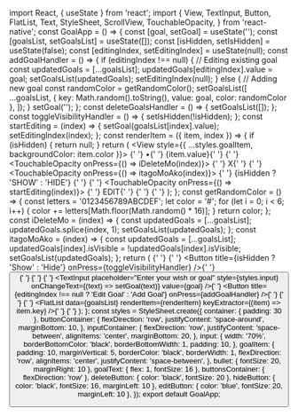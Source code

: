 import React, { useState } from 'react';
import {
  View,
  TextInput,
  Button,
  FlatList,
  Text,
  StyleSheet,
  ScrollView,
  TouchableOpacity,
} from 'react-native';
const GoalApp = () => {
  const [goal, setGoal] = useState('');
  const [goalsList, setGoalsList] = useState([]);
  const [isHidden, setIsHidden] = useState(false);
  const [editingIndex, setEditingIndex] = useState(null);
  const addGoalHandler = () => {
    if (editingIndex !== null) {
      // Editing existing goal
      const updatedGoals = [...goalsList];
      updatedGoals[editingIndex].value = goal;
      setGoalsList(updatedGoals);
      setEditingIndex(null);
    } else {
      // Adding new goal
      const randomColor = getRandomColor();
      setGoalsList([
        ...goalsList,
        { key: Math.random().toString(), value: goal, color: randomColor },
      ]);
    }
    setGoal('');
  };
  const deleteGoalsHandler = () => {
    setGoalsList([]);
  };
  const toggleVisibilityHandler = () => {
    setIsHidden(!isHidden);
  };
  const startEditing = (index) => {
    setGoal(goalsList[index].value);
    setEditingIndex(index);
  };
  const renderItem = ({ item, index }) => {
    if (isHidden) {
      return null;
    }
    return (
      <View style={{ ...styles.goalItem, backgroundColor: item.color }}>
        {' '}
        <Text style={styles.bullet}>•</Text>{' '}
        <Text style={styles.goalText}>{item.value}</Text>{' '}
        <View style={styles.buttonsContainer}>
          {' '}
          <TouchableOpacity onPress={() => iDeleteMo(index)}>
            {' '}
            <Text style={styles.deleteButton}>X</Text>{' '}
          </TouchableOpacity>{' '}
          <TouchableOpacity onPress={() => itagoMoAko(index)}>
            {' '}
            <Text style={styles.hideButton}>
              {isHidden ? 'SHOW' : 'HIDE'}
            </Text>{' '}
          </TouchableOpacity>{' '}
          <TouchableOpacity onPress={() => startEditing(index)}>
            {' '}
            <Text style={styles.editButton}>EDIT</Text>{' '}
          </TouchableOpacity>{' '}
        </View>{' '}
      </View>
    );
  };
  const getRandomColor = () => {
    const letters = '0123456789ABCDEF';
    let color = '#';
    for (let i = 0; i < 6; i++) {
      color += letters[Math.floor(Math.random() * 16)];
    }
    return color;
  };
  const iDeleteMo = (index) => {
    const updatedGoals = [...goalsList];
    updatedGoals.splice(index, 1);
    setGoalsList(updatedGoals);
  };
  const itagoMoAko = (index) => {
    const updatedGoals = [...goalsList];
    updatedGoals[index].isVisible = !updatedGoals[index].isVisible;
    setGoalsList(updatedGoals);
  };
  return (
    <View style={styles.container}>
      {' '}
      <View style={styles.buttonContainer}>
        {' '}
        <Button
          title={isHidden ? 'Show' : 'Hide'}
          onPress={toggleVisibilityHandler}
        />{' '}
        <Button title="Delete" onPress={deleteGoalsHandler} />{' '}
      </View>{' '}
      <View style={styles.inputContainer}>
        {' '}
        <TextInput
          placeholder="Enter your wish or goal"
          style={styles.input}
          onChangeText={(text) => setGoal(text)}
          value={goal}
        />{' '}
        <Button
          title={editingIndex !== null ? 'Edit Goal' : 'Add Goal'}
          onPress={addGoalHandler}
        />{' '}
      </View>{' '}
      <ScrollView>
        {' '}
        <FlatList
          data={goalsList}
          renderItem={renderItem}
          keyExtractor={(item) => item.key}
        />{' '}
      </ScrollView>{' '}
    </View>
  );
};
const styles = StyleSheet.create({
  container: { padding: 30 },
  buttonContainer: {
    flexDirection: 'row',
    justifyContent: 'space-around',
    marginBottom: 10,
  },
  inputContainer: {
    flexDirection: 'row',
    justifyContent: 'space-between',
    alignItems: 'center',
    marginBottom: 20,
  },
  input: {
    width: '70%',
    borderBottomColor: 'black',
    borderBottomWidth: 1,
    padding: 10,
  },
  goalItem: {
    padding: 10,
    marginVertical: 5,
    borderColor: 'black',
    borderWidth: 1,
    flexDirection: 'row',
    alignItems: 'center',
    justifyContent: 'space-between',
  },
  bullet: { fontSize: 20, marginRight: 10 },
  goalText: { flex: 1, fontSize: 16 },
  buttonsContainer: { flexDirection: 'row' },
  deleteButton: { color: 'black', fontSize: 20 },
  hideButton: { color: 'black', fontSize: 16, marginLeft: 10 },
  editButton: { color: 'blue', fontSize: 20, marginLeft: 10 },
});
export default GoalApp;
